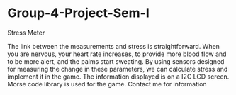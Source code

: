 # Group-4-Project-Sem-I
Stress Meter

The link between the measurements and stress is straightforward. When you are nervous, your heart rate increases, to provide more blood flow and to be more alert, and the palms start sweating. By using sensors designed for measuring the change in these parameters, we can calculate stress and implement it in the game. The information displayed is on a I2C LCD screen. Morse code library is used for the game.
Contact me for information
